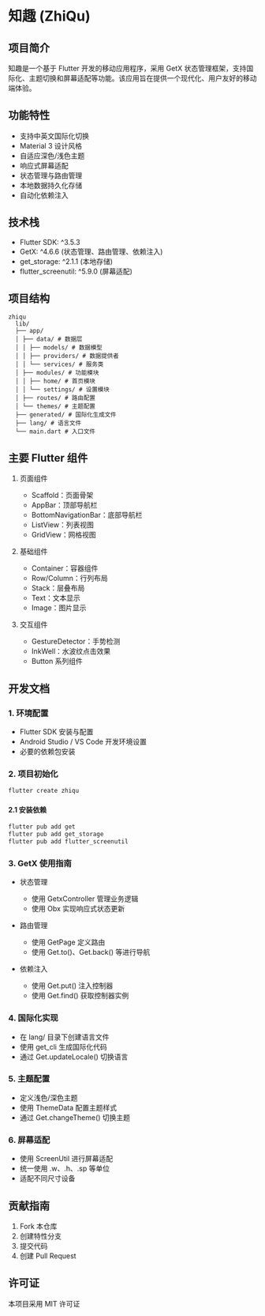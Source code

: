 # 知趣 (ZhiQu)

## 项目简介
知趣是一个基于 Flutter 开发的移动应用程序，采用 GetX 状态管理框架，支持国际化、主题切换和屏幕适配等功能。该应用旨在提供一个现代化、用户友好的移动端体验。

## 功能特性
- 支持中英文国际化切换
- Material 3 设计风格
- 自适应深色/浅色主题
- 响应式屏幕适配
- 状态管理与路由管理
- 本地数据持久化存储
- 自动化依赖注入

## 技术栈
- Flutter SDK: ^3.5.3
- GetX: ^4.6.6 (状态管理、路由管理、依赖注入)
- get_storage: ^2.1.1 (本地存储)
- flutter_screenutil: ^5.9.0 (屏幕适配)

## 项目结构
```
zhiqu
  lib/
  ├── app/
  │ ├── data/ # 数据层
  │ │ ├── models/ # 数据模型
  │ │ ├── providers/ # 数据提供者
  │ │ └── services/ # 服务类
  │ ├── modules/ # 功能模块
  │ │ ├── home/ # 首页模块
  │ │ └── settings/ # 设置模块
  │ ├── routes/ # 路由配置
  │ └── themes/ # 主题配置
  ├── generated/ # 国际化生成文件
  ├── lang/ # 语言文件
  └── main.dart # 入口文件
```


## 主要 Flutter 组件
1. 页面组件
   - Scaffold：页面骨架
   - AppBar：顶部导航栏
   - BottomNavigationBar：底部导航栏
   - ListView：列表视图
   - GridView：网格视图

2. 基础组件
   - Container：容器组件
   - Row/Column：行列布局
   - Stack：层叠布局
   - Text：文本显示
   - Image：图片显示

3. 交互组件
   - GestureDetector：手势检测
   - InkWell：水波纹点击效果
   - Button 系列组件

## 开发文档

### 1. 环境配置
- Flutter SDK 安装与配置
- Android Studio / VS Code 开发环境设置
- 必要的依赖包安装

### 2. 项目初始化
```bash
flutter create zhiqu
```

#### 2.1 安装依赖
```bash
flutter pub add get
flutter pub add get_storage
flutter pub add flutter_screenutil
```


### 3. GetX 使用指南
- 状态管理
  - 使用 GetxController 管理业务逻辑
  - 使用 Obx 实现响应式状态更新
  
- 路由管理
  - 使用 GetPage 定义路由
  - 使用 Get.to()、Get.back() 等进行导航

- 依赖注入
  - 使用 Get.put() 注入控制器
  - 使用 Get.find() 获取控制器实例

### 4. 国际化实现
- 在 lang/ 目录下创建语言文件
- 使用 get_cli 生成国际化代码
- 通过 Get.updateLocale() 切换语言

### 5. 主题配置
- 定义浅色/深色主题
- 使用 ThemeData 配置主题样式
- 通过 Get.changeTheme() 切换主题

### 6. 屏幕适配
- 使用 ScreenUtil 进行屏幕适配
- 统一使用 .w、.h、.sp 等单位
- 适配不同尺寸设备

## 贡献指南
1. Fork 本仓库
2. 创建特性分支
3. 提交代码
4. 创建 Pull Request

## 许可证
本项目采用 MIT 许可证